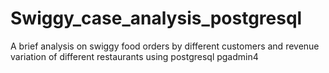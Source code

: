 # Swiggy_case_analysis_postgresql
A brief analysis on swiggy food orders by different customers and revenue variation of different restaurants using postgresql pgadmin4
